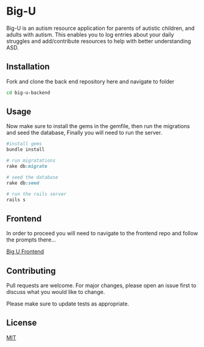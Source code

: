 # Big-U

Big-U is an autism resource application for parents of autistic children, and adults with autism. This enables you to log entries about your daily struggles and add/contribute resources to help with better understanding ASD.

## Installation

Fork and clone the back end repository here and navigate to folder

```bash
cd big-u-backend
```

## Usage

Now make sure to install the gems in the gemfile, then run the migrations and seed the database, Finally you will need to run the server.

```ruby
#install gems
bundle install

# run migratations
rake db:migrate

# seed the database
rake db:seed

# run the rails server
rails s
```

## Frontend

In order to proceed you will need to navigate to the frontend repo and follow the prompts there...

[Big U Frontend](https://github.com/dcoppage86/big-u-frontend)

## Contributing
Pull requests are welcome. For major changes, please open an issue first to discuss what you would like to change.

Please make sure to update tests as appropriate.

## License
[MIT](https://choosealicense.com/licenses/mit/)